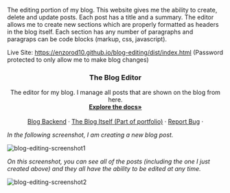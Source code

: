 The editing portion of my blog. This website gives me the ability to create, delete and update posts. Each post has a title and a summary. The editor
allows me to create new sections which are properly formatted as headers in the blog itself. Each section has any number of paragraphs and paragraps
can be code blocks (markup, css, javascript).

Live Site: https://enzorod10.github.io/blog-editing/dist/index.html (Password protected to only allow me to make blog changes)

<div align="center">

<h3 align="center">The Blog Editor</h3>

  <p align="center">
    The editor for my blog. I manage all posts that are shown on the blog from here.
    <br />
      <a href="https://github.com/enzorod10/blog-editing"><strong>Explore the docs»</strong></a>
    <br />
    <br />
    <a href="https://github.com/enzorod10/blog-backend/">Blog Backend</a>
    ·
    <a href="https://github.com/enzorod10/portfolio/tree/main/src/components/Blog">The Blog Itself (Part of portfolio)</a>
    ·
    <a href="https://github.com/enzorod10/blog-backend/issues">Report Bug</a>
    ·
  </p>
</div>

_In the following screenshot, I am creating a new blog post._

![blog-editing-screenshot1](https://user-images.githubusercontent.com/93365813/193399945-25278c9b-4ee9-487b-afcb-1486713ab70c.png)

_On this screenshot, you can see all of the posts (including the one I just created above) and they all have the ability to be edited at any time._

![blog-editing-screenshot2](https://user-images.githubusercontent.com/93365813/193399989-d7c7622a-e210-40a4-baeb-fe05bfa5a27a.png)


